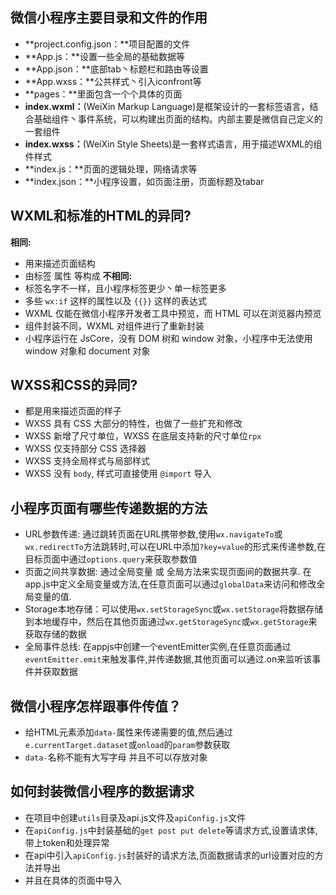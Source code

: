 ## 微信小程序主要目录和文件的作用
- **project.config.json：**项目配置的文件
- **App.js：**设置一些全局的基础数据等
- **App.json：**底部tab丶标题栏和路由等设置
- **App.wxss：**公共样式丶引入iconfront等
- **pages：**里面包含一个个具体的页面
- **index.wxml：**(WeiXin Markup Language)是框架设计的一套标签语言，结合基础组件丶事件系统，可以构建出页面的结构。内部主要是微信自己定义的一套组件
- **index.wxss：**(WeiXin Style Sheets)是一套样式语言，用于描述WXML的组件样式
- **index.js：**页面的逻辑处理，网络请求等
- **index.json：**小程序设置，如页面注册，页面标题及tabar

## WXML和标准的HTML的异同?
**相同:**
- 用来描述页面结构
- 由标签 属性 等构成
**不相同:**
- 标签名字不一样，且小程序标签更少丶单一标签更多
- 多些 `wx:if` 这样的属性以及 `{{}}` 这样的表达式
- WXML 仅能在微信小程序开发者工具中预览，而 HTML 可以在浏览器内预览
- 组件封装不同，WXML 对组件进行了重新封装
- 小程序运行在 JsCore，没有 DOM 树和 window 对象，小程序中无法使用 window 对象和 document 对象

## WXSS和CSS的异同?
- 都是用来描述页面的样子
- WXSS 具有 CSS 大部分的特性，也做了一些扩充和修改
- WXSS 新增了尺寸单位，WXSS 在底层支持新的尺寸单位`rpx`
- WXSS 仅支持部分 CSS 选择器
- WXSS 支持全局样式与局部样式
- WXSS 没有 `body`, 样式可直接使用 `@import` 导入

## 小程序页面有哪些传递数据的方法
- URL参数传递: 通过跳转页面在URL携带参数,使用`wx.navigateTo`或`wx.redirectTo`方法跳转时,可以在URL中添加`?key=value`的形式来传递参数,在目标页面中通过`options.query`来获取参数值
- 页面之间共享数据: 通过全局变量 或 全局方法来实现页面间的数据共享. 在app.js中定义全局变量或方法,在任意页面可以通过`globalData`来访问和修改全局变量的值.
- Storage本地存储：可以使用`wx.setStorageSync`或`wx.setStorage`将数据存储到本地缓存中，然后在其他页面通过`wx.getStorageSync`或`wx.getStorage`来获取存储的数据
- 全局事件总线: 在appjs中创建一个eventEmitter实例,在任意页面通过`eventEmitter.emit`来触发事件,并传递数据,其他页面可以通过.on来监听该事件并获取数据
  
## 微信小程序怎样跟事件传值？
- 给HTML元素添加`data-`属性来传递需要的值,然后通过`e.currentTarget.dataset`或`onload`的`param`参数获取
- `data-`名称不能有大写字母 并且不可以存放对象

## 如何封装微信小程序的数据请求
- 在项目中创建`utils`目录及api.js文件及`apiConfig.js`文件
- 在`apiConfig.js`中封装基础的`get post put delete`等请求方式,设置请求体,带上token和处理异常
- 在api中引入`apiConfig.js`封装好的请求方法,页面数据请求的url设置对应的方法并导出
- 并且在具体的页面中导入